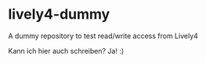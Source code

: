 # lively4-dummy
A dummy repository to test read/write access from Lively4


Kann ich hier auch schreiben? Ja!
:)
